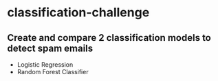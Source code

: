 # classification-challenge
## Create and compare 2 classification models to detect spam emails
- Logistic Regression
- Random Forest Classifier

